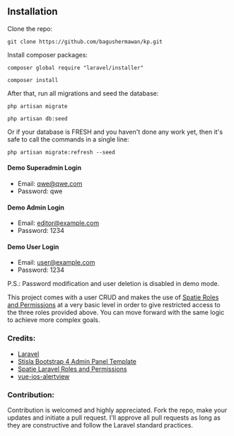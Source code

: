 ## Installation
Clone the repo:
```shell
git clone https://github.com/bagushermawan/kp.git
```
Install composer packages:
```shell
composer global require "laravel/installer"
```
```shell
composer install
```

After that, run all migrations and seed the database:
```shell
php artisan migrate
```
```shell
php artisan db:seed
```

Or if your database is FRESH and you haven't done any work yet, then it's safe to call the commands in a single line:
```shell
php artisan migrate:refresh --seed
```


#### Demo Superadmin Login
*  Email: qwe@qwe.com
*  Password: qwe

#### Demo Admin Login
*  Email: editor@example.com
*  Password: 1234

#### Demo User Login
*  Email: user@example.com
*  Password: 1234

P.S.: Password modification and user deletion is disabled in demo mode.

This project comes with a user CRUD and makes the use of [Spatie Roles and Permissions](https://github.com/spatie/laravel-permission) at a very basic level in order to give restricted access to the three roles provided above. You can move forward with the same logic to achieve more complex goals.

### Credits:
*   [Laravel](https://github.com/laravel/laravel)
*   [Stisla Bootstrap 4 Admin Panel Template](https://github.com/stisla/stisla)
*   [Spatie Laravel Roles and Permissions](https://github.com/spatie/laravel-permission)
*   [vue-ios-alertview](https://github.com/Wyntau/vue-ios-alertview)

### Contribution:
Contribution is welcomed and highly appreciated. Fork the repo, make your updates and initiate a pull request. I'll approve all pull requests as long as they are constructive and follow the Laravel standard practices.

